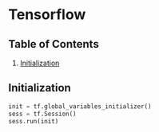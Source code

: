 # Tensorflow

## Table of Contents
1. [Initialization](#initialization)

## Initialization
```py
init = tf.global_variables_initializer()
sess = tf.Session()
sess.run(init)
```
